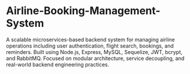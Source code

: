 # Airline-Booking-Management-System
A scalable microservices-based backend system for managing airline operations including user authentication, flight search, bookings, and reminders. Built using Node.js, Express, MySQL, Sequelize, JWT, bcrypt, and RabbitMQ. Focused on modular architecture, service decoupling, and real-world backend engineering practices.
